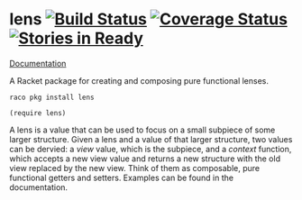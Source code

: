 lens [![Build Status](https://travis-ci.org/jackfirth/lens.svg?branch=master)](https://travis-ci.org/jackfirth/lens) [![Coverage Status](https://coveralls.io/repos/jackfirth/lens/badge.svg)](https://coveralls.io/r/jackfirth/lens) [![Stories in Ready](https://badge.waffle.io/jackfirth/lens.png?label=ready&title=Ready)](https://waffle.io/jackfirth/lens) 
===================================
[Documentation](http://pkg-build.racket-lang.org/doc/lens/index.html)

A Racket package for creating and composing pure functional lenses.

`raco pkg install lens`

`(require lens)`

A lens is a value that can be used to focus on a small subpiece of some larger structure. Given a lens and a value of that larger structure, two values can be dervied: a *view* value, which is the subpiece, and a *context* function, which accepts a new view value and returns a new structure with the old view replaced by the new view. Think of them as composable, pure functional getters and setters. Examples can be found in the documentation.
